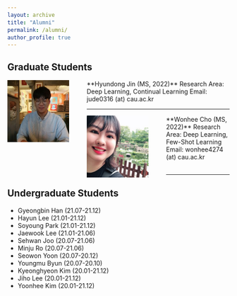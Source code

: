 ```yaml
---
layout: archive
title: "Alumni"
permalink: /alumni/
author_profile: true
---
```


## Graduate Students

<img src='/images/Hyundong Jin.jpg' width="140" align="left" style="margin-right:40px">      
**Hyundong Jin (MS, 2022)**     
Research Area: Deep Learning, Continual Learning             
Email: jude0316 (at) cau.ac.kr    

-----
<img src='/images/wonhee300.jpg' width="140" align="left" style="margin-right:40px">       
**Wonhee Cho (MS, 2022)**      
Research Area: Deep Learning, Few-Shot Learning       
Email: wonhee4274 (at) cau.ac.kr      <br><br>


-----
## Undergraduate Students

* Gyeongbin Han (21.07-21.12)
* Hayun Lee (21.01-21.12)
* Soyoung Park (21.01-21.12)
* Jaewook Lee (21.01-21.06)
* Sehwan Joo (20.07-21.06)
* Minju Ro (20.07-21.06)
* Seowon Yoon (20.07-20.12)
* Youngmu Byun (20.07-20.10)
* Kyeonghyeon Kim (20.01-21.12)
* Jiho Lee (20.01-21.12)
* Yoonhee Kim (20.01-21.12)
